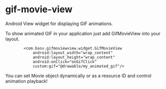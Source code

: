 gif-movie-view
==============

Android View widget for displaying GIF animations.

To show animated GIF in your application just add GifMovieView into your layout.

            <com.basv.gifmoviewview.widget.GifMovieView
                android:layout_width="wrap_content"
                android:layout_height="wrap_content"
                android:onClick="onGifClick"
                custom:gif="@drawable/my_animated_gif"/>


You can set Movie object dynamically or as a resource ID and control animation playback!
